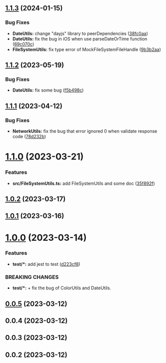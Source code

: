 ## [1.1.3](https://github.com/shihongxins/jsutils/compare/1.1.2...1.1.3) (2024-01-15)

### Bug Fixes

- **DateUtils:** change "dayjs" library to peerDependencies ([38fc0aa](https://github.com/shihongxins/jsutils/commit/38fc0aaaef750b5513fd5ee46f5e94a79a1cea3d))
- **DateUtils:** fix the bug in iOS when use parseDateOrTime function ([69c070c](https://github.com/shihongxins/jsutils/commit/69c070c17dc36e222508e6d6ef4619554231e7ad))
- **FileSystemUtils:** fix type error of MockFileSystemFileHandle ([9b3b2aa](https://github.com/shihongxins/jsutils/commit/9b3b2aa11584c5c9f19be04069a007f43e154c5f))

## [1.1.2](https://github.com/shihongxins/jsutils/compare/1.1.1...1.1.2) (2023-05-19)

### Bug Fixes

- **DateUtils:** fix some bug ([f5b498c](https://github.com/shihongxins/jsutils/commit/f5b498c097bd6d2bf3758b6436cf0503971e89fa))

## [1.1.1](https://github.com/shihongxins/jsutils/compare/1.1.0...1.1.1) (2023-04-12)

### Bug Fixes

- **NetworkUtils:** fix the bug that error ignored 0 when validate response code ([78d232b](https://github.com/shihongxins/jsutils/commit/78d232bdd73a159fa10627f7148fd6d93ffac656))

# [1.1.0](https://github.com/shihongxins/jsutils/compare/1.0.2...1.1.0) (2023-03-21)

### Features

- **src/FileSystemUtils.ts:** add FileSystemUtils and some doc ([35f892f](https://github.com/shihongxins/jsutils/commit/35f892fa8e63f3b3591484f0f23d9312b998a916))

## [1.0.2](https://github.com/shihongxins/jsutils/compare/1.0.1...1.0.2) (2023-03-17)

## [1.0.1](https://github.com/shihongxins/jsutils/compare/1.0.0...1.0.1) (2023-03-16)

# [1.0.0](https://github.com/shihongxins/jsutils/compare/0.0.5...1.0.0) (2023-03-14)

### Features

- **test/\*:** add jest to test ([d223cf8](https://github.com/shihongxins/jsutils/commit/d223cf8a60159293fad17d3ebd97c9cba048dfda))

### BREAKING CHANGES

- **test/\*:** + fix the bug of ColorUtils and DateUtils.

## [0.0.5](https://github.com/shihongxins/jsutils/compare/0.0.4...0.0.5) (2023-03-12)

## 0.0.4 (2023-03-12)

## 0.0.3 (2023-03-12)

## 0.0.2 (2023-03-12)
